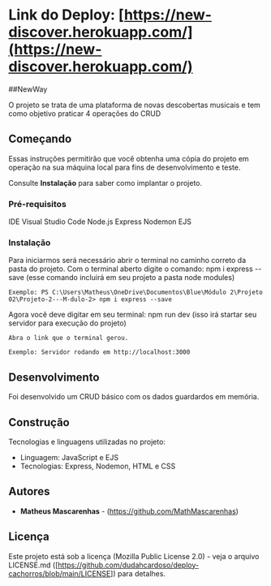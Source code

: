 # Link do Deploy: [https://new-discover.herokuapp.com/](https://new-discover.herokuapp.com/)

##NewWay

O projeto se trata de uma plataforma de novas descobertas musicais e tem como 
objetivo praticar 4 operações do CRUD 

## Começando

Essas instruções permitirão que você obtenha uma cópia do projeto em operação na sua máquina local para fins de desenvolvimento e teste.

Consulte **Instalação** para saber como implantar o projeto.

### Pré-requisitos

IDE Visual Studio Code
Node.js
Express
Nodemon
EJS

### Instalação

Para iniciarmos será necessário abrir o terminal no caminho correto da pasta do projeto.
Com o terminal aberto digite o comando: npm i express  --save (esse comando incluirá em seu projeto a pasta node modules)

```
Exemplo: PS C:\Users\Matheus\OneDrive\Documentos\Blue\Módulo 2\Projeto 02\Projeto-2---M-dulo-2> npm i express --save
```

Agora você deve digitar em seu terminal: npm run dev (isso irá startar seu servidor para execução do projeto)

```
Abra o link que o terminal gerou.

Exemplo: Servidor rodando em http://localhost:3000
```
## Desenvolvimento

Foi desenvolvido um CRUD básico com os dados guardardos em memória.

## Construção

Tecnologias e linguagens utilizadas no projeto:

* Linguagem: JavaScript e EJS
* Tecnologias: Express, Nodemon, HTML e CSS

## Autores

* **Matheus Mascarenhas** - (https://github.com/MathMascarenhas)

## Licença

Este projeto está sob a licença (Mozilla Public License 2.0) - veja o arquivo LICENSE.md ([https://github.com/dudahcardoso/deploy-cachorros/blob/main/LICENSE]) para detalhes.
